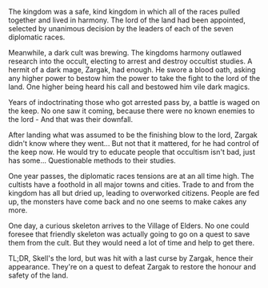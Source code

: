 The kingdom was a safe, kind kingdom in which all of the races pulled together and lived in harmony. The lord of the land had been appointed, selected by unanimous decision by the leaders of each of the seven diplomatic races. 

Meanwhile, a dark cult was brewing. The kingdoms harmony outlawed research into the occult, electing to arrest and destroy occultist studies. A hermit of a dark mage, Zargak, had enough. He swore a blood oath, asking any higher power to bestow him the power to take the fight to the lord of the land. One higher being heard his call and bestowed him vile dark magics. 

Years of indoctrinating those who got arrested pass by, a battle is waged on the keep. No one saw it coming, because there were no known enemies to the lord - And that was their downfall. 

After landing what was assumed to be the finishing blow to the lord, Zargak didn't know where they went... But not that it mattered, for he had control of the keep now. He would try to educate people that occultism isn't bad, just has some... Questionable methods to their studies. 

One year passes, the diplomatic races tensions are at an all time high. The cultists have a foothold in all major towns and cities. Trade to and from the kingdom has all but dried up, leading to overworked citizens. People are fed up, the monsters have come back and no one seems to make cakes any more. 

One day, a curious skeleton arrives to the Village of Elders. No one could foresee that friendly skeleton was actually going to go on a quest to save them from the cult. But they would need a lot of time and help to get there. 

TL;DR, Skell's the lord, but was hit with a last curse by Zargak, hence their appearance. They're on a quest to defeat Zargak to restore the honour and safety of the land.